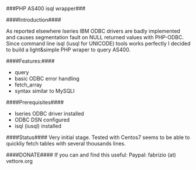 ###PHP AS400 isql wrapper###

####Introduction####

As reported elsewhere Iseries IBM ODBC drivers are badly implemented and causes segmentation fault on NULL returned values with PHP-ODBC.
Since command line isql (iusql for UNICODE) tools works perfectly I decided to build a light&simple PHP wraper to query AS400.


####Features:####

* query
* basic ODBC error handling
* fetch_array
* syntax similar to MySQLI 

####Prerequisites####
* Iseries ODBC driver installed
* ODBC DSN configured
* isql (iusql) installed

####Status####
Very initial stage.
Tested with Centos7 seems to be able to quickliy fetch tables with several thousands lines.

####DONATE####
If you can and find this useful:
Paypal: fabrizio (at) vettore.org
